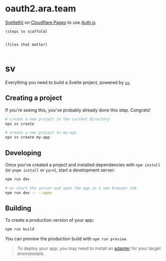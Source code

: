 


# oauth2.ara.team

[SvelteKit](https://svelte.dev/docs/kit/adapter-cloudflare) on
[Cloudflare Pages](https://developers.cloudflare.com/pages/framework-guides/deploy-a-svelte-kit-site/) to use
[Auth.js](https://authjs.dev/reference/sveltekit)

```
(steps to scaffold)


```

```
(files that matter)


```

# sv

Everything you need to build a Svelte project, powered by [`sv`](https://github.com/sveltejs/cli).

## Creating a project

If you're seeing this, you've probably already done this step. Congrats!

```bash
# create a new project in the current directory
npx sv create

# create a new project in my-app
npx sv create my-app
```

## Developing

Once you've created a project and installed dependencies with `npm install` (or `pnpm install` or `yarn`), start a development server:

```bash
npm run dev

# or start the server and open the app in a new browser tab
npm run dev -- --open
```

## Building

To create a production version of your app:

```bash
npm run build
```

You can preview the production build with `npm run preview`.

> To deploy your app, you may need to install an [adapter](https://svelte.dev/docs/kit/adapters) for your target environment.
